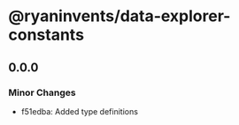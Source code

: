 # @ryaninvents/data-explorer-constants

## 0.0.0

### Minor Changes

- f51edba: Added type definitions
